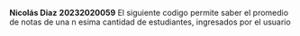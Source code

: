 __Nicolás Diaz__ __20232020059__
El siguiente codigo permite saber el promedio de notas de una n esima cantidad de estudiantes, ingresados por el usuario
